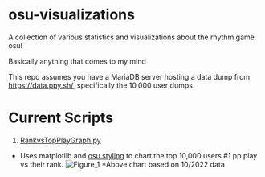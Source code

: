 # osu-visualizations

A collection of various statistics and visualizations about the rhythm game osu! </br>

Basically anything that comes to my mind

This repo assumes you have a MariaDB server hosting a data dump from https://data.ppy.sh/, specifically the 10,000 user dumps. 


# Current Scripts

1. [RankvsTopPlayGraph.py](https://github.com/Rivistaa/osu-visualizations/blob/master/RankvsTopPlayGraph.py)
  * Uses matplotlib and [osu styling](https://github.com/ppy/osu-wiki/tree/master/meta/osu-matplotlib-theme) to chart the top 10,000 users #1 pp play vs their rank.
  ![Figure_1](https://user-images.githubusercontent.com/9783984/197433491-01c821f7-2b56-4a25-a23f-d4a7a548d5aa.png)
  *Above chart based on 10/2022 data
